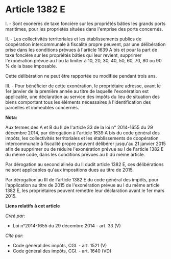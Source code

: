 # Article 1382 E

I. - Sont exonérés de taxe foncière sur les propriétés bâties les grands ports maritimes, pour les propriétés situées dans
l'emprise des ports concernés.

II. - Les collectivités territoriales et les établissements publics de coopération intercommunale à fiscalité propre peuvent,
par une délibération prise dans les conditions prévues à l'article 1639 A bis et pour la part de taxe foncière sur les
propriétés bâties qui leur revient, supprimer l'exonération prévue au I ou la limiter à 10, 20, 30, 40, 50, 60, 70, 80 ou 90
% de la base imposable.

Cette délibération ne peut être rapportée ou modifiée pendant trois ans.

III. - Pour bénéficier de cette exonération, le propriétaire adresse, avant le 1er janvier de la première année au titre de
laquelle l'exonération est applicable, une déclaration au service des impôts du lieu de situation des biens comportant tous
les éléments nécessaires à l'identification des parcelles et immeubles concernés.

**Nota:**

Aux termes des A et B du II de l'article 33 de la loi n° 2014-1655 du 29 décembre 2014, par dérogation à l'article 1639 A bis
du code général des impôts, les collectivités territoriales et les établissements de coopération intercommunale à fiscalité
propre peuvent délibérer jusqu'au 21 janvier 2015 afin de supprimer ou de réduire l'exonération prévue au I de l'article 1382
E du même code, dans les conditions prévues au II du même article.

Par dérogation au second alinéa du II dudit article 1382 E, ces délibérations ne sont applicables qu'aux impositions dues au
titre de 2015.

Par dérogation au III de l'article 1382 E du code général des impôts, pour l'application au titre de 2015 de l'exonération
prévue au I du même article 1382 E, les propriétaires peuvent remettre leur déclaration avant le 1er mars 2015.

**Liens relatifs à cet article**

_Créé par_:

  - Loi n°2014-1655 du 29 décembre 2014 - art. 33 (V)

_Cité par_:

  - Code général des impôts, CGI. - art. 1521 (V)
  - Code général des impôts, CGI. - art. 1640 (VD)
